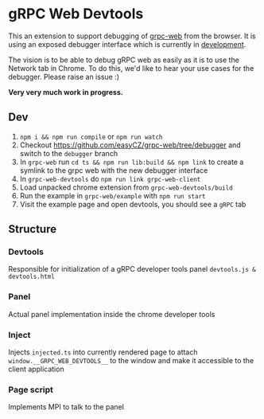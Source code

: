 # gRPC Web Devtools
This an extension to support debugging of [grpc-web](https://github.com/improbable-eng/grpc-web) from the browser. It is using an exposed debugger interface which is currently in [development](https://github.com/easyCZ/grpc-web/tree/debugger).

The vision is to be able to debug gRPC web as easily as it is to use the Network tab in Chrome. To do this, we'd like to hear your use cases for the debugger. Please raise an issue :)

**Very very much work in progress.**

## Dev
1. `npm i && npm run compile` or `npm run watch`
2. Checkout https://github.com/easyCZ/grpc-web/tree/debugger and switch to the `debugger` branch
3. In `grpc-web` run `cd ts && npm run lib:build && npm link` to create a symlink to the grpc web with the new debugger interface
4. In `grpc-web-devtools` do `npm run link grpc-web-client`
5. Load unpacked chrome extension from `grpc-web-devtools/build`
6. Run the example in `grpc-web/example` with `npm run start`
7. Visit the example page and open devtools, you should see a `gRPC` tab


## Structure

### Devtools
Responsible for initialization of a gRPC developer tools panel `devtools.js & devtools.html`

### Panel
Actual panel implementation inside the chrome developer tools

### Inject
Injects `injected.ts` into currently rendered page to attach `window.__GRPC_WEB_DEVTOOLS__` to the window and make it accessible to the client application

### Page script
Implements MPI to talk to the panel


